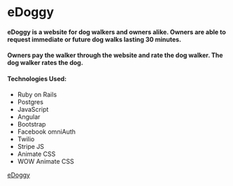 # eDoggy

#### eDoggy is a website for dog walkers and owners alike. Owners are able to request immediate or future dog walks lasting 30 minutes.

#### Owners pay the walker through the website and rate the dog walker. The dog walker rates the dog.

#### Technologies Used:
  - Ruby on Rails
  - Postgres
  - JavaScript
  - Angular
  - Bootstrap
  - Facebook omniAuth
  - Twilio
  - Stripe JS
  - Animate CSS
  - WOW Animate CSS

  [eDoggy](http://edoggy.herokuapp.com/auth/facebook)
